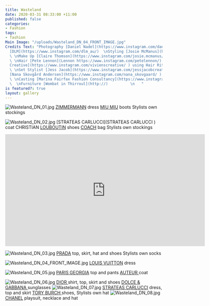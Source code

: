 ```yaml
---
title: Wasteland
date: 2020-03-31 08:33:00 +11:00
published: false
categories:
- Fashion
tags:
- fashion
Main Image: "/uploads/Wasteland_DN_04_FRONT_IMAGE.jpg"
Credits Text: "Photography [Daniel Nadel](https://www.instagram.com/daniel_nadel_photography/)\nat
  [DLM](https://www.instagram.com/dlm_au/)  \nStyling [Josie McManus](https://www.instagram.com/josie.mcmanus/)
  \ \nMake Up [Claire Thomson](https://www.instagram.com/josie.mcmanus/) using [Mac](https://www.instagram.com/maccosmetics/)
  \ \nHair [Pete Lennon](Lennon https://www.instagram.com/petelennon/) at [Viviens
  Creative](https://www.instagram.com/vivienscreative/ ) using Hair Ritual by [Sisley](https://www.instagram.com/sisleyparisofficial/)
  \ \nSet Stylist [Jess Jacob](https://www.instagram.com/jessjacobcreative/)  \nModel
  [Nana Skovgård Andersen](https://www.instagram.com/nana_skovgaard/ ) at [IMG](https://www.instagram.com/imgmodels/)
  \ \nCasting [Marina Fairfax Fashion Consultancy](https://www.instagram.com/marinafairfax/)
  \  \nFurniture [Wombat in Thirroul](http://)          \n   "
is featured?: true
layout: gallery
---
```


![Wasteland_DN_01.jpg](/uploads/Wasteland_DN_01.jpg)
[ZIMMERMANN](https://www.instagram.com/zimmermann/) dress [MIU MIU](https://www.instagram.com/miumiu) boots Stylists own stockings  

![Wasteland_DN_02.jpg](/uploads/Wasteland_DN_02.jpg)
[STRATEAS CARLUCCI](STRATEAS CARLUCCI ) coat CHRISTIAN [LOUBOUTIN](https://www.instagram.com/louboutinworld/ ) shoes [COACH](https://www.instagram.com/coach/ ) bag Stylists own stockings

<iframe src="https://player.vimeo.com/video/403217139" width="640" height="360" frameborder="0" allow="autoplay; fullscreen" allowfullscreen></iframe>

![Wasteland_DN_03.jpg](/uploads/Wasteland_DN_03.jpg)
[PRADA](https://www.instagram.com/prada/) top, skirt, hat and shoes Stylists own socks  

![Wasteland_DN_04_FRONT_IMAGE.jpg](/uploads/Wasteland_DN_04_FRONT_IMAGE.jpg)
[LOUIS VUITTON](https://www.instagram.com/louisvuitton/) dress

![Wasteland_DN_05.jpg](/uploads/Wasteland_DN_05.jpg)
[PARIS GEORGIA](https://www.instagram.com/paris__georgia/) top and pants [AUTEUR ](https://www.instagram.com/auteur.studio/) coat

![Wasteland_DN_06.jpg](/uploads/Wasteland_DN_06.jpg)
[DIOR ](https://www.instagram.com/dior/) shirt, top, skirt and shoes [DOLCE & GABBANA ](https://www.instagram.com/dolcegabbana/)sunglasses
![Wasteland_DN_07.jpg](/uploads/Wasteland_DN_07.jpg)
[STRATEAS CARLUCCI](https://www.instagram.com/strateascarlucci/) dress, top and skirt  [TORY BURCH ](https://www.instagram.com/toryburch/) shoes, Stylists own hat
![Wasteland_DN_08.jpg](/uploads/Wasteland_DN_08.jpg)
[CHANEL](https://www.instagram.com/chanelofficial/) playsuit, necklace and hat
